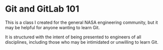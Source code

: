 # Git and GitLab 101
This is a class I created for the general NASA engineering community, but it may be helpful for anyone wanting to learn Git.

It is structured with the intent of being presented to engineers of all disciplines, including those who may be intimidated or unwilling to learn Git.
